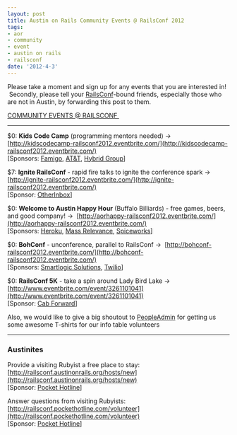 ```yaml
---
layout: post
title: Austin on Rails Community Events @ RailsConf 2012
tags:
- aor
- community
- event
- austin on rails
- railsconf
date: '2012-4-3'
---
```

Please take a moment and sign up for any events that you are interested in!  Secondly, please tell your [RailsConf](http://railsconf2012.com/)-bound friends, especially those who are not in Austin, by forwarding this post to them.

[COMMUNITY EVENTS @ RAILSCONF ](http://railsconf.austinonrails.org/)

* * *

$0: **Kids Code Camp** (programming mentors needed) ->  [http://kidscodecamp-railsconf2012.eventbrite.com/](http://kidscodecamp-railsconf2012.eventbrite.com/)  
[Sponsors: [Famigo](http://famigo.com), [AT&T](http://att.com), [Hybrid Group](http://hybridgroup.com/)]

$7: **Ignite RailsConf** - rapid fire talks to ignite the conference spark ->  [http://ignite-railsconf2012.eventbrite.com/](http://ignite-railsconf2012.eventbrite.com/)  
[Sponsor: [OtherInbox](http://otherinbox.com)]

$0: **Welcome to Austin Happy Hour** (Buffalo Billiards) - free games, beers, and good company! ->  [http://aorhappy-railsconf2012.eventbrite.com/](http://aorhappy-railsconf2012.eventbrite.com/)  
[Sponsors: [Heroku](http://heroku.com), [Mass Relevance](http://massrelevance.com), [Spiceworks](http://spiceworks.com)]

$0: **BohConf** - unconference, parallel to RailsConf ->  [http://bohconf-railsconf2012.eventbrite.com/](http://bohconf-railsconf2012.eventbrite.com/)  
[Sponsors: [Smartlogic Solutions](http://smartlogicsolutions.com/), [Twilio](http://twilio.com)]

$0: **RailsConf 5K** - take a spin around Lady Bird Lake ->  [http://www.eventbrite.com/event/3261101041](http://www.eventbrite.com/event/3261101041)  
[Sponsor: [Cab Forward](http://cabforward.com)]

Also, we would like to give a big shoutout to [PeopleAdmin](http://www.peopleadmin.com/) for getting us some awesome T-shirts for our info table volunteers

* * *

### Austinites

Provide a visiting Rubyist a free place to stay:  [http://railsconf.austinonrails.org/hosts/new](http://railsconf.austinonrails.org/hosts/new)  
[Sponsor: [Pocket Hotline](http://pockethotline.com)]

Answer questions from visiting Rubyists:  [http://railsconf.pockethotline.com/volunteer](http://railsconf.pockethotline.com/volunteer)  
[Sponsor: [Pocket Hotline](http://pockethotline.com)]

